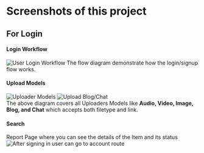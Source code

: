 # Screenshots of this project
## For Login

#### Login Workflow
![User Login Workflow](https://www.linkpicture.com/q/Image1_7.png)
The flow diagram demonstrate how the login/signup flow works.

#### Upload Models <br>
![Uploader Models](https://www.linkpicture.com/q/Image2_8.png)
![Upload Blog/Chat](https://www.linkpicture.com/q/Image4_6.png)<br>
The above diagram covers all Uploaders Models like <b>Audio, Video, Image, Blog, and Chat</b> which accepts both filetype and link.


#### Search<br>
Report Page where you can see the details of the Item and its status
![After signing in user can go to account route](https://www.linkpicture.com/q/Image3_6.png)


